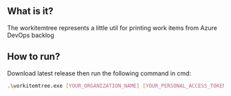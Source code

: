 ## What is it?
The workitemtree represents a little util for printing work items from Azure DevOps backlog

## How to run?

Download latest release then run the following command in cmd:

```bash
.\workitemtree.exe [YOUR_ORGANIZATION_NAME] [YOUR_PERSONAL_ACCESS_TOKEN]
```
